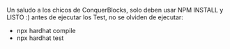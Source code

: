 Un saludo a los chicos de ConquerBlocks, solo deben usar NPM INSTALL y LISTO :)
antes de ejecutar los Test, no se olviden de ejecutar:

- npx hardhat compile
- npx hardhat test